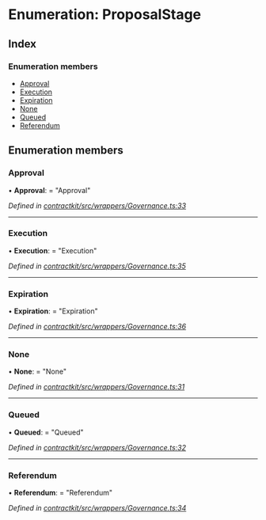 # Enumeration: ProposalStage

## Index

### Enumeration members

* [Approval](_contractkit_src_wrappers_governance_.proposalstage.md#approval)
* [Execution](_contractkit_src_wrappers_governance_.proposalstage.md#execution)
* [Expiration](_contractkit_src_wrappers_governance_.proposalstage.md#expiration)
* [None](_contractkit_src_wrappers_governance_.proposalstage.md#none)
* [Queued](_contractkit_src_wrappers_governance_.proposalstage.md#queued)
* [Referendum](_contractkit_src_wrappers_governance_.proposalstage.md#referendum)

## Enumeration members

###  Approval

• **Approval**: = "Approval"

*Defined in [contractkit/src/wrappers/Governance.ts:33](https://github.com/celo-org/celo-monorepo/blob/master/packages/contractkit/src/wrappers/Governance.ts#L33)*

___

###  Execution

• **Execution**: = "Execution"

*Defined in [contractkit/src/wrappers/Governance.ts:35](https://github.com/celo-org/celo-monorepo/blob/master/packages/contractkit/src/wrappers/Governance.ts#L35)*

___

###  Expiration

• **Expiration**: = "Expiration"

*Defined in [contractkit/src/wrappers/Governance.ts:36](https://github.com/celo-org/celo-monorepo/blob/master/packages/contractkit/src/wrappers/Governance.ts#L36)*

___

###  None

• **None**: = "None"

*Defined in [contractkit/src/wrappers/Governance.ts:31](https://github.com/celo-org/celo-monorepo/blob/master/packages/contractkit/src/wrappers/Governance.ts#L31)*

___

###  Queued

• **Queued**: = "Queued"

*Defined in [contractkit/src/wrappers/Governance.ts:32](https://github.com/celo-org/celo-monorepo/blob/master/packages/contractkit/src/wrappers/Governance.ts#L32)*

___

###  Referendum

• **Referendum**: = "Referendum"

*Defined in [contractkit/src/wrappers/Governance.ts:34](https://github.com/celo-org/celo-monorepo/blob/master/packages/contractkit/src/wrappers/Governance.ts#L34)*
